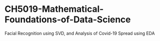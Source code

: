 # CH5019-Mathematical-Foundations-of-Data-Science
Facial Recognition using SVD, and Analysis of Covid-19 Spread using EDA
